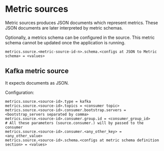 # Metric sources

Metric sources produces JSON documents which represent metrics. These JSON documents are later interpreted by metric schemas.

Optionally, a metrics schema can be configured in the source. This metric schema cannot be updated once the application is running.

```
metrics.source.<metric-source-id-n>.schema.<configs at JSON to Metric schema> = <values>
```

## Kafka metric source

It expects documents as JSON.

Configuration:

```
metrics.source.<source-id>.type = kafka
metrics.source.<source-id>.topics = <consumer topic>
metrics.source.<source-id>.consumer.bootstrap.servers = <bootstrap_servers separated by comma>
metrics.source.<source-id>.consumer.group.id = <consumer_group_id>
# All these parameters (source.consumer.) will by passed to the consumer
metrics.source.<source-id>.consumer.<any_other_key> = <any_other_value>
metrics.source.<source-id>.schema.<configs at metric schema definition section> = <values>
```